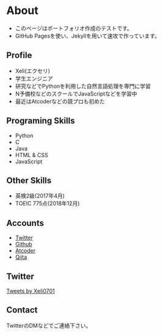 # About
- このページはポートフォリオ作成のテストです。
- GitHub Pagesを使い、Jekyllを用いて速攻で作っています。

## Profile
- Xeli(エクセリ)
- 学生エンジニア
- 研究などでPythonを利用した自然言語処理を専門に学習
- N予備校などのスクールでJavaScriptなどを学習中
- 最近はAtcoderなどの競プロも初めた

## Programing Skills
- Python
- C
- Java
- HTML & CSS
- JavaScript

## Other Skills
- 英検2級(2017年4月)
- TOEIC 775点(2018年12月)

## Accounts
- [Twitter](https://twitter.com/Xeli0701)
- [Github](https://github.com/Xeli0701)
- [Atcoder](https://atcoder.jp/users/Xeli)
- [Qiita](https://qiita.com/Xeli/lgtms)

## Twitter
<a class="twitter-timeline" data-width="400" data-height="600" data-theme="dark" href="https://twitter.com/Xeli0701?ref_src=twsrc%5Etfw">Tweets by Xeli0701</a> <script async src="https://platform.twitter.com/widgets.js" charset="utf-8"></script>

## Contact
TwitterのDMなどでご連絡下さい。
